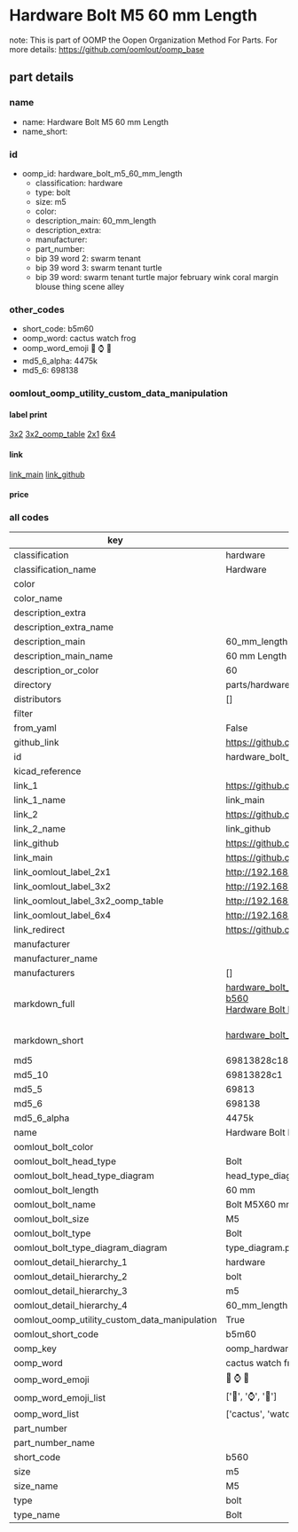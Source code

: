# Hardware Bolt M5 60 mm Length  

note: This is part of OOMP the Oopen Organization Method For Parts. For more details: https://github.com/oomlout/oomp_base

##  part details
  







### name
* name: Hardware Bolt M5 60 mm Length
* name_short: 
### id
* oomp_id: hardware_bolt_m5_60_mm_length
  * classification: hardware
  * type: bolt
  * size: m5
  * color: 
  * description_main: 60_mm_length
  * description_extra: 
  * manufacturer: 
  * part_number: 
  * bip 39 word 2: swarm tenant
  * bip 39 word 3: swarm tenant turtle
  * bip 39 word: swarm tenant turtle major february wink coral margin blouse thing scene alley

### other_codes
* short_code: b5m60
* oomp_word: cactus watch frog
* oomp_word_emoji :cactus: :watch: :frog:
* md5_6_alpha: 4475k
* md5_6: 698138






### oomlout_oomp_utility_custom_data_manipulation
#### label print
[3x2](http://192.168.1.245:1112/?label=oomp%204475k)
[3x2_oomp_table](http://192.168.1.108:1112/?label=oomp%204475k)
[2x1](http://192.168.1.242:1112/?label=oomp%204475k)
[6x4](http://192.168.1.55:1112/?label=oomp%204475k)    

#### link

[link_main](https://github.com/oomlout/oomlout_oomp_version_1_messy/tree/main/parts/hardware_bolt_m5_60_mm_length) [link_github](https://github.com/oomlout/oomlout_oomp_version_1_messy/tree/main/parts/hardware_bolt_m5_60_mm_length)                             

#### price







### all codes 
| key | value |  
| --- | --- |  
| classification | hardware |  
| classification_name | Hardware |  
| color |  |  
| color_name |  |  
| description_extra |  |  
| description_extra_name |  |  
| description_main | 60_mm_length |  
| description_main_name | 60 mm Length |  
| description_or_color | 60 |  
| directory | parts/hardware_bolt_m5_60_mm_length |  
| distributors | [] |  
| filter |  |  
| from_yaml | False |  
| github_link | https://github.com/oomlout/oomlout_oomp_part_src/tree/main/parts/hardware_bolt_m5_60_mm_length |  
| id | hardware_bolt_m5_60_mm_length |  
| kicad_reference |  |  
| link_1 | https://github.com/oomlout/oomlout_oomp_version_1_messy/tree/main/parts/hardware_bolt_m5_60_mm_length |  
| link_1_name | link_main |  
| link_2 | https://github.com/oomlout/oomlout_oomp_version_1_messy/tree/main/parts/hardware_bolt_m5_60_mm_length |  
| link_2_name | link_github |  
| link_github | https://github.com/oomlout/oomlout_oomp_version_1_messy/tree/main/parts/hardware_bolt_m5_60_mm_length |  
| link_main | https://github.com/oomlout/oomlout_oomp_version_1_messy/tree/main/parts/hardware_bolt_m5_60_mm_length |  
| link_oomlout_label_2x1 | http://192.168.1.242:1112/?label=oomp%204475k |  
| link_oomlout_label_3x2 | http://192.168.1.245:1112/?label=oomp%204475k |  
| link_oomlout_label_3x2_oomp_table | http://192.168.1.108:1112/?label=oomp%204475k |  
| link_oomlout_label_6x4 | http://192.168.1.55:1112/?label=oomp%204475k |  
| link_redirect | https://github.com/oomlout/oomlout_oomp_version_1_messy/tree/main/parts/hardware_bolt_m5_60_mm_length |  
| manufacturer |  |  
| manufacturer_name |  |  
| manufacturers | [] |  
| markdown_full | [hardware_bolt_m5_60_mm_length](none)<br>[b560](none)<br>[Hardware Bolt M5 60 Mm Length](none)<br><br> |  
| markdown_short | [hardware_bolt_m5_60_mm_length](none)<br><br> |  
| md5 | 69813828c187e607ef2a2867d5f7c6db |  
| md5_10 | 69813828c1 |  
| md5_5 | 69813 |  
| md5_6 | 698138 |  
| md5_6_alpha | 4475k |  
| name | Hardware Bolt M5 60 mm Length |  
| oomlout_bolt_color |  |  
| oomlout_bolt_head_type | Bolt |  
| oomlout_bolt_head_type_diagram | head_type_diagram.png |  
| oomlout_bolt_length | 60 mm |  
| oomlout_bolt_name | Bolt M5X60 mm  (Bolt) |  
| oomlout_bolt_size | M5 |  
| oomlout_bolt_type | Bolt |  
| oomlout_bolt_type_diagram_diagram | type_diagram.png |  
| oomlout_detail_hierarchy_1 | hardware |  
| oomlout_detail_hierarchy_2 | bolt |  
| oomlout_detail_hierarchy_3 | m5 |  
| oomlout_detail_hierarchy_4 | 60_mm_length |  
| oomlout_oomp_utility_custom_data_manipulation | True |  
| oomlout_short_code | b5m60 |  
| oomp_key | oomp_hardware_bolt_m5_60_mm_length |  
| oomp_word | cactus watch frog |  
| oomp_word_emoji | :cactus: :watch: :frog: |  
| oomp_word_emoji_list | [':cactus:', ':watch:', ':frog:'] |  
| oomp_word_list | ['cactus', 'watch', 'frog'] |  
| part_number |  |  
| part_number_name |  |  
| short_code | b560 |  
| size | m5 |  
| size_name | M5 |  
| type | bolt |  
| type_name | Bolt |  
